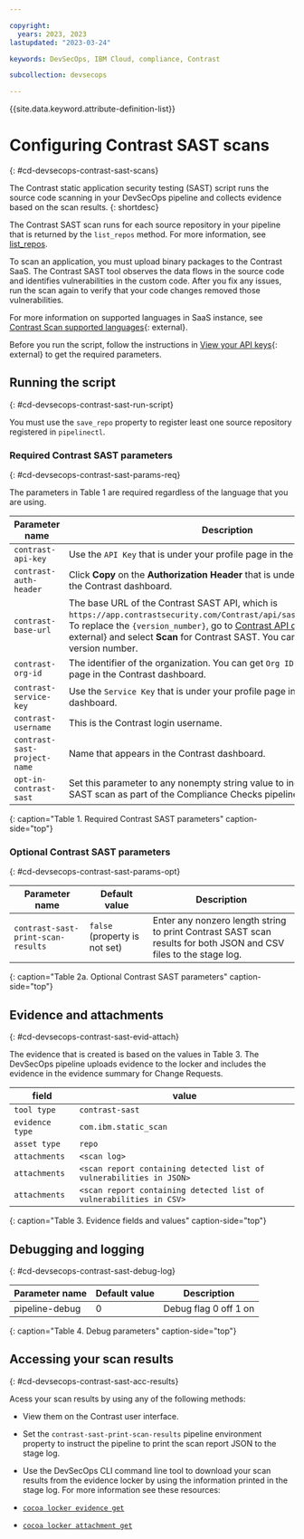 ```yaml
---

copyright:
  years: 2023, 2023
lastupdated: "2023-03-24"

keywords: DevSecOps, IBM Cloud, compliance, Contrast

subcollection: devsecops

---
```


{{site.data.keyword.attribute-definition-list}}

# Configuring Contrast SAST scans
{: #cd-devsecops-contrast-sast-scans}

The Contrast static application security testing (SAST) script runs the source code scanning in your DevSecOps pipeline and collects evidence based on the scan results.
{: shortdesc}

The Contrast SAST scan runs for each source repository in your pipeline that is returned by the `list_repos` method. For more information, see [list_repos](/docs/devsecops?topic=devsecops-devsecops-pipelinectl#list_repos).

To scan an application, you must upload binary packages to the Contrast SaaS. The Contrast SAST tool observes the data flows in the source code and identifies vulnerabilities in the custom code. After you fix any issues, run the scan again to verify that your code changes removed those vulnerabilities.

For more information on supported languages in SaaS instance, see [Contrast Scan supported languages](https://docs.contrastsecurity.com/en/scan-supported-languages.html){: external}.

Before you run the script, follow the instructions in [View your API keys](https://docs.contrastsecurity.com/en/personal-keys.html){: external} to get the required parameters.






## Running the script
{: #cd-devsecops-contrast-sast-run-script}



You must use the `save_repo` property to register least one source repository registered in `pipelinectl`.

### Required Contrast SAST parameters
{: #cd-devsecops-contrast-sast-params-req}

The parameters in Table 1 are required regardless of the language that you are using.

| Parameter name | Description |
|-|-|
| `contrast-api-key` | Use the `API Key` that is under your profile page in the Contrast dashboard. |
| `contrast-auth-header` | Click **Copy** on the **Authorization Header** that is under your profile page in the Contrast dashboard. |
| `contrast-base-url` | The base URL of the Contrast SAST API, which is `https://app.contrastsecurity.com/Contrast/api/sast/v{version_number}`. To replace the `{version_number}`, go to [Contrast API documentation](https://api.contrastsecurity.com/){: external} and select **Scan** for Contrast SAST. You can see a specific version number. |
| `contrast-org-id` | The identifier of the organization. You can get `Org ID` from your profile page in the Contrast dashboard. |
| `contrast-service-key` | Use the `Service Key` that is under your profile page in the Contrast dashboard. |
| `contrast-username` | This is the Contrast login username.  |
| `contrast-sast-project-name` | Name that appears in the Contrast dashboard. |
| `opt-in-contrast-sast` | Set this parameter to any nonempty string value to include the Contrast SAST scan as part of the Compliance Checks pipeline stage. |
{: caption="Table 1. Required Contrast SAST parameters" caption-side="top"}



### Optional Contrast SAST parameters
{: #cd-devsecops-contrast-sast-params-opt}

| Parameter name | Default value | Description |
|-|-|-|
| `contrast-sast-print-scan-results` | `false` (property is not set) | Enter any nonzero length string to print Contrast SAST scan results for both JSON and CSV files to the stage log. |
{: caption="Table 2a. Optional Contrast SAST parameters" caption-side="top"}

## Evidence and attachments
{: #cd-devsecops-contrast-sast-evid-attach}



The evidence that is created is based on the values in Table 3. The DevSecOps pipeline uploads evidence to the locker and includes the evidence in the evidence summary for Change Requests.

| field | value |
| ----- | ----- |
| `tool type`     | `contrast-sast` |
| `evidence type` | `com.ibm.static_scan` |
| `asset type`    | `repo` |
| `attachments`  | `<scan log>` |
| `attachments`   | `<scan report containing detected list of vulnerabilities in JSON>` |
| `attachments`  | `<scan report containing detected list of vulnerabilities in CSV>` |
{: caption="Table 3. Evidence fields and values" caption-side="top"}

## Debugging and logging
{: #cd-devsecops-contrast-sast-debug-log}

| Parameter name | Default value | Description |
|-|-|-|
| pipeline-debug | 0 | Debug flag 0 off 1 on |
{: caption="Table 4. Debug parameters" caption-side="top"}

## Accessing your scan results
{: #cd-devsecops-contrast-sast-acc-results}

Acess your scan results by using any of the following methods:

- View them on the Contrast user interface.
- Set the `contrast-sast-print-scan-results` pipeline environment property to instruct the pipeline to print the scan report JSON to the stage log.
- Use the DevSecOps CLI command line tool to download your scan results from the evidence locker by using the information printed in the stage log. For more information see these resources:

- [`cocoa locker evidence get`](/docs/devsecops?topic=devsecops-cd-devsecops-cli#locker-evidence-get)
- [`cocoa locker attachment get`](/docs/devsecops?topic=devsecops-cd-devsecops-cli#locker-attachment-get)


